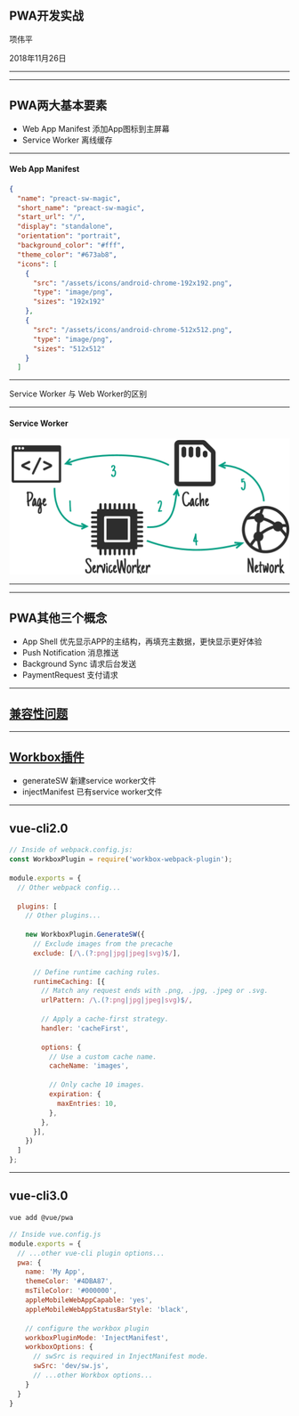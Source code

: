 ## PWA开发实战

项伟平

2018年11月26日

----

<!-- .slide: data-background="white" data-background-image="./img/qrcode.jpg" data-background-size="contain" -->

----

## PWA两大基本要素

- Web App Manifest 添加App图标到主屏幕
- Service Worker 离线缓存

----

#### Web App Manifest

```json
{
  "name": "preact-sw-magic",
  "short_name": "preact-sw-magic",
  "start_url": "/",
  "display": "standalone",
  "orientation": "portrait",
  "background_color": "#fff",
  "theme_color": "#673ab8",
  "icons": [
    {
      "src": "/assets/icons/android-chrome-192x192.png",
      "type": "image/png",
      "sizes": "192x192"
    },
    {
      "src": "/assets/icons/android-chrome-512x512.png",
      "type": "image/png",
      "sizes": "512x512"
    }
  ]

```


----

Service Worker 与 Web Worker的区别

----

#### Service Worker

![Service Worker](./img/stale-while-revalidate.png)

----

<!-- .slide: data-background="white" data-background-image="./img/pwa-chrome.png" data-background-size="contain" -->

----

## PWA其他三个概念

- App Shell 优先显示APP的主结构，再填充主数据，更快显示更好体验
- Push Notification 消息推送
- Background Sync 请求后台发送
- PaymentRequest 支付请求

----

## [兼容性问题](https://lavas.baidu.com/ready)

----

## [Workbox插件](https://developers.google.com/web/tools/workbox/)

- generateSW 新建service worker文件
- injectManifest 已有service worker文件

----

## vue-cli2.0

```javascript
// Inside of webpack.config.js:
const WorkboxPlugin = require('workbox-webpack-plugin');

module.exports = {
  // Other webpack config...

  plugins: [
    // Other plugins...

    new WorkboxPlugin.GenerateSW({
      // Exclude images from the precache
      exclude: [/\.(?:png|jpg|jpeg|svg)$/],

      // Define runtime caching rules.
      runtimeCaching: [{
        // Match any request ends with .png, .jpg, .jpeg or .svg.
        urlPattern: /\.(?:png|jpg|jpeg|svg)$/,

        // Apply a cache-first strategy.
        handler: 'cacheFirst',

        options: {
          // Use a custom cache name.
          cacheName: 'images',

          // Only cache 10 images.
          expiration: {
            maxEntries: 10,
          },
        },
      }],
    })
  ]
};
```

----

## vue-cli3.0

```shell
vue add @vue/pwa
```

```javascript
// Inside vue.config.js
module.exports = {
  // ...other vue-cli plugin options...
  pwa: {
    name: 'My App',
    themeColor: '#4DBA87',
    msTileColor: '#000000',
    appleMobileWebAppCapable: 'yes',
    appleMobileWebAppStatusBarStyle: 'black',

    // configure the workbox plugin
    workboxPluginMode: 'InjectManifest',
    workboxOptions: {
      // swSrc is required in InjectManifest mode.
      swSrc: 'dev/sw.js',
      // ...other Workbox options...
    }
  }
}
```

